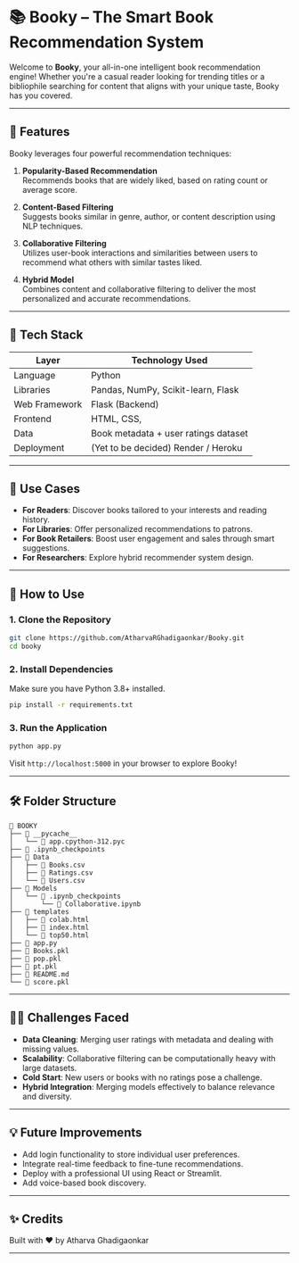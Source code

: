 # 📚 Booky – The Smart Book Recommendation System

Welcome to **Booky**, your all-in-one intelligent book recommendation engine! Whether you're a casual reader looking for trending titles or a bibliophile searching for content that aligns with your unique taste, Booky has you covered.

---

## 🌟 Features

Booky leverages four powerful recommendation techniques:

1. **Popularity-Based Recommendation**  
   Recommends books that are widely liked, based on rating count or average score.

2. **Content-Based Filtering**  
   Suggests books similar in genre, author, or content description using NLP techniques.

3. **Collaborative Filtering**  
   Utilizes user-book interactions and similarities between users to recommend what others with similar tastes liked.

4. **Hybrid Model**  
   Combines content and collaborative filtering to deliver the most personalized and accurate recommendations.

---

## 🧠 Tech Stack

| Layer        | Technology Used                        |
|--------------|----------------------------------------|
| Language     | Python                                 |
| Libraries    | Pandas, NumPy, Scikit-learn, Flask     |
| Web Framework| Flask (Backend)                        |
| Frontend     | HTML, CSS,                             |
| Data         | Book metadata + user ratings dataset   |
| Deployment   | (Yet to be decided) Render / Heroku    |

---

## 🧩 Use Cases

- **For Readers**: Discover books tailored to your interests and reading history.
- **For Libraries**: Offer personalized recommendations to patrons.
- **For Book Retailers**: Boost user engagement and sales through smart suggestions.
- **For Researchers**: Explore hybrid recommender system design.

---

## 🚀 How to Use

### 1. Clone the Repository
```bash
git clone https://github.com/AtharvaRGhadigaonkar/Booky.git
cd booky
```

### 2. Install Dependencies
Make sure you have Python 3.8+ installed.

```bash
pip install -r requirements.txt
```

### 3. Run the Application
```bash
python app.py
```

Visit `http://localhost:5000` in your browser to explore Booky!

---

## 🛠️ Folder Structure

```
📁 BOOKY
├── 📁 __pycache__
│   └── 📄 app.cpython-312.pyc
├── 📁 .ipynb_checkpoints
├── 📁 Data
│   ├── 📄 Books.csv
│   ├── 📄 Ratings.csv
│   └── 📄 Users.csv
├── 📁 Models
│   └── 📁 .ipynb_checkpoints
│       └── 📄 Collaborative.ipynb
├── 📁 templates
│   ├── 📄 colab.html
│   ├── 📄 index.html
│   └── 📄 top50.html
├── 📄 app.py
├── 📄 Books.pkl
├── 📄 pop.pkl
├── 📄 pt.pkl
├── 📄 README.md
└── 📄 score.pkl
```

---

## 🧗‍♂️ Challenges Faced

- **Data Cleaning**: Merging user ratings with metadata and dealing with missing values.
- **Scalability**: Collaborative filtering can be computationally heavy with large datasets.
- **Cold Start**: New users or books with no ratings pose a challenge.
- **Hybrid Integration**: Merging models effectively to balance relevance and diversity.

---

## 💡 Future Improvements

- Add login functionality to store individual user preferences.
- Integrate real-time feedback to fine-tune recommendations.
- Deploy with a professional UI using React or Streamlit.
- Add voice-based book discovery.

---

## ✨ Credits

Built with ❤️ by Atharva Ghadigaonkar

---
